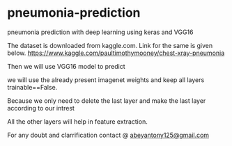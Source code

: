 # pneumonia-prediction
pneumonia prediction with deep learning  using keras and VGG16


The dataset is downloaded from kaggle.com. Link for the same is given below.
https://www.kaggle.com/paultimothymooney/chest-xray-pneumonia 

Then we will use VGG16 model to predict 

we will use the already present imagenet weights and keep all layers trainable==False.

Because we only need to delete the last layer and make the last layer according to our intrest

All the other layers will help in feature extraction.


For any doubt and clarrification contact @ abeyantony125@gmail.com

